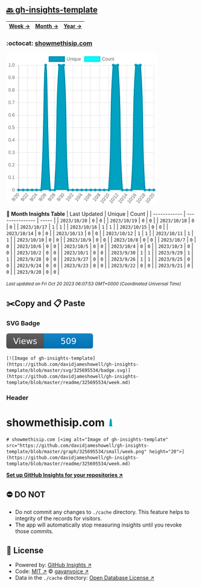 ## [🔙 gh-insights-template](https://github.com/davidjameshowell/gh-insights-template)
| [**Week →**](https://github.com/davidjameshowell/gh-insights-template/blob/master/readme/325695534/week.md) | [**Month →**](https://github.com/davidjameshowell/gh-insights-template/blob/master/readme/325695534/month.md) | [**Year →**](https://github.com/davidjameshowell/gh-insights-template/blob/master/readme/325695534/year.md) |
 | ------------ | --------------- | ----- |

### :octocat: [showmethisip.com](https://github.com/davidjameshowell/showmethisip.com)
![Image of gh-insights-template](https://github.com/davidjameshowell/gh-insights-template/blob/master/graph/325695534/large/month.png)

**:calendar: Month Insights Table**
| Last Updated | Unique | Count |
 | ------------ | --------------- | ----- |
 | `2023/10/20` |  `0` | `0` |
 | `2023/10/19` |  `0` | `0` |
 | `2023/10/18` |  `0` | `0` |
 | `2023/10/17` |  `1` | `1` |
 | `2023/10/16` |  `1` | `1` |
 | `2023/10/15` |  `0` | `0` |
 | `2023/10/14` |  `0` | `0` |
 | `2023/10/13` |  `0` | `0` |
 | `2023/10/12` |  `1` | `1` |
 | `2023/10/11` |  `1` | `1` |
 | `2023/10/10` |  `0` | `0` |
 | `2023/10/9` |  `0` | `0` |
 | `2023/10/8` |  `0` | `0` |
 | `2023/10/7` |  `0` | `0` |
 | `2023/10/6` |  `0` | `0` |
 | `2023/10/5` |  `0` | `0` |
 | `2023/10/4` |  `0` | `0` |
 | `2023/10/3` |  `0` | `0` |
 | `2023/10/2` |  `0` | `0` |
 | `2023/10/1` |  `0` | `0` |
 | `2023/9/30` |  `1` | `1` |
 | `2023/9/29` |  `1` | `1` |
 | `2023/9/28` |  `0` | `0` |
 | `2023/9/27` |  `0` | `0` |
 | `2023/9/26` |  `1` | `1` |
 | `2023/9/25` |  `0` | `0` |
 | `2023/9/24` |  `0` | `0` |
 | `2023/9/23` |  `0` | `0` |
 | `2023/9/22` |  `0` | `0` |
 | `2023/9/21` |  `0` | `0` |
 | `2023/9/20` |  `0` | `0` |

<small><i>Last updated on Fri Oct 20 2023 06:07:53 GMT+0000 (Coordinated Universal Time)</i></small>

## ✂️Copy and 📋 Paste
### SVG Badge
[![Image of gh-insights-template](https://github.com/davidjameshowell/gh-insights-template/blob/master/svg/325695534/badge.svg)](https://github.com/davidjameshowell/gh-insights-template/blob/master/readme/325695534/week.md)
```readme
[![Image of gh-insights-template](https://github.com/davidjameshowell/gh-insights-template/blob/master/svg/325695534/badge.svg)](https://github.com/davidjameshowell/gh-insights-template/blob/master/readme/325695534/week.md)
```
### Header
# showmethisip.com [<img alt="Image of gh-insights-template" src="https://github.com/davidjameshowell/gh-insights-template/blob/master/graph/325695534/small/week.png" height="20">](https://github.com/davidjameshowell/gh-insights-template/blob/master/readme/325695534/week.md)
```readme
# showmethisip.com [<img alt="Image of gh-insights-template" src="https://github.com/davidjameshowell/gh-insights-template/blob/master/graph/325695534/small/week.png" height="20">](https://github.com/davidjameshowell/gh-insights-template/blob/master/readme/325695534/week.md)
```
[**Set up GitHub Insights for your repositories ↗️**](https://github.com/gayanvoice/github-insights)
## ⛔ DO NOT
- Do not commit any changes to `./cache` directory. This feature helps to integrity of the records for visitors.
- The app will automatically stop measuring insights until you revoke those commits.
## 📄 License
- Powered by: [GitHub Insights ↗️](https://github.com/gayanvoice/github-insights)
- Code: [MIT ↗️](./LICENSE) © [gayanvoice ↗️](https://github.com/gayanvoice)
- Data in the `./cache` directory: [Open Database License ↗️](https://opendatacommons.org/licenses/odbl/1-0/)